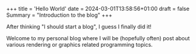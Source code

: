 +++
title = 'Hello World'
date = 2024-03-01T13:58:56+01:00
draft = false
Summary = "Introduction to the blog"
+++

After thinking "I should start a blog", I guess I finally did it!

Welcome to my personal blog where I will be (hopefully often) post about various rendering or graphics related programming topics.
